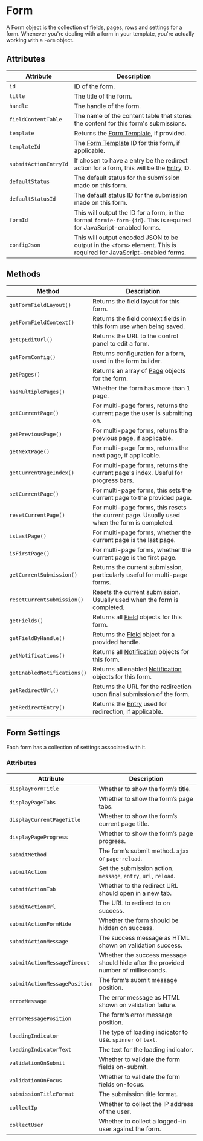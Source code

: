 # Form

A Form object is the collection of fields, pages, rows and settings for a form. Whenever you're dealing with a form in your template, you're actually working with a `Form` object.

## Attributes

Attribute | Description
--- | ---
`id` | ID of the form.
`title` | The title of the form.
`handle` | The handle of the form.
`fieldContentTable` | The name of the content table that stores the content for this form's submissions.
`template` | Returns the [Form Template](docs:template-guides/form-templates), if provided.
`templateId` | The [Form Template](docs:template-guides/form-templates) ID for this form, if applicable.
`submitActionEntryId` | If chosen to have a entry be the redirect action for a form, this will be the [Entry](https://docs.craftcms.com/api/v3/craft-elements-entry.html) ID.
`defaultStatus` | The default status for the submission made on this form.
`defaultStatusId` | The default status ID for the submission made on this form.
`formId` | This will output the ID for a form, in the format `formie-form-{id}`. This is required for JavaScript-enabled forms.
`configJson` | This will output encoded JSON to be output in the `<form>` element. This is required for JavaScript-enabled forms.

## Methods

Method | Description
--- | ---
`getFormFieldLayout()` | Returns the field layout for this form.
`getFormFieldContext()` | Returns the field context fields in this form use when being saved.
`getCpEditUrl()` | Returns the URL to the control panel to edit a form.
`getFormConfig()` | Returns configuration for a form, used in the form builder.
`getPages()` | Returns an array of [Page](docs:developers/page) objects for the form.
`hasMultiplePages()` | Whether the form has more than 1 page.
`getCurrentPage()` | For multi-page forms, returns the current page the user is submitting on.
`getPreviousPage()` | For multi-page forms, returns the previous page, if applicable.
`getNextPage()` | For multi-page forms, returns the next page, if applicable.
`getCurrentPageIndex()` | For multi-page forms, returns the current page's index. Useful for progress bars.
`setCurrentPage()` | For multi-page forms, this sets the current page to the provided page.
`resetCurrentPage()` | For multi-page forms, this resets the current page. Usually used when the form is completed.
`isLastPage()` | For multi-page forms, whether the current page is the last page.
`isFirstPage()` | For multi-page forms, whether the current page is the first page.
`getCurrentSubmission()` | Returns the current submission, particularly useful for multi-page forms.
`resetCurrentSubmission()` | Resets the current submission. Usually used when the form is completed.
`getFields()` | Returns all [Field](docs:developers/field) objects for this form.
`getFieldByHandle()` | Returns the [Field](docs:developers/field) object for a provided handle.
`getNotifications()` | Returns all [Notification](docs:developers/notification) objects for this form.
`getEnabledNotifications()` | Returns all enabled [Notification](docs:developers/notification) objects for this form.
`getRedirectUrl()` | Returns the URL for the redirection upon final submission of the form.
`getRedirectEntry()` | Returns the [Entry](https://docs.craftcms.com/api/v3/craft-elements-entry.html) used for redirection, if applicable.

## Form Settings
Each form has a collection of settings associated with it.

### Attributes

Attribute | Description
--- | ---
`displayFormTitle` | Whether to show the form’s title.
`displayPageTabs` | Whether to show the form’s page tabs.
`displayCurrentPageTitle` | Whether to show the form’s current page title.
`displayPageProgress` | Whether to show the form’s page progress.
`submitMethod` | The form’s submit method. `ajax` or `page-reload`.
`submitAction` | Set the submission action. `message`, `entry`, `url`, `reload`.
`submitActionTab` | Whether to the redirect URL should open in a new tab.
`submitActionUrl` | The URL to redirect to on success.
`submitActionFormHide` | Whether the form should be hidden on success.
`submitActionMessage` | The success message as HTML shown on validation success.
`submitActionMessageTimeout` | Whether the success message should hide after the provided number of milliseconds.
`submitActionMessagePosition` | The form’s submit message position.
`errorMessage` | The error message as HTML shown on validation failure.
`errorMessagePosition` | The form’s error message position.
`loadingIndicator` | The type of loading indicator to use. `spinner` or `text`.
`loadingIndicatorText` | The text for the loading indicator.
`validationOnSubmit` | Whether to validate the form fields on-submit.
`validationOnFocus` | Whether to validate the form fields on-focus.
`submissionTitleFormat` | The submission title format.
`collectIp` | Whether to collect the IP address of the user.
`collectUser` | Whether to collect a logged-in user against the form.
